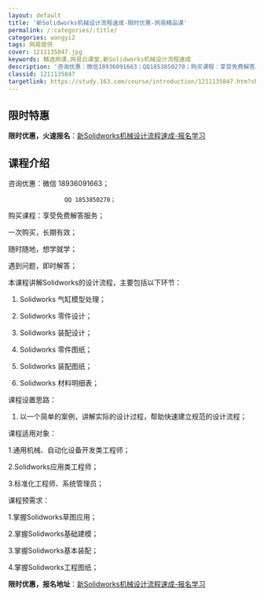```yaml
---
layout: default
title: '新Solidworks机械设计流程速成-限时优惠-网易精品课'
permalink: /:categories/:title/
categories: wangyi2
tags: 网易提供
cover: 1211135847.jpg
keywords: 精选网课,网易云课堂,新Solidworks机械设计流程速成
description: '咨询优惠：微信18936091663；QQ1853850270；购买课程：享受免费解答服务；一次购买，长期有效；随时随地'
classid: 1211135847
targetlink: https://study.163.com/course/introduction/1211135847.htm?share=1&shareId=1025206652&utm_campaign=share&utm_medium=iphoneShare&utm_source=&utm_u=1025206652
---
```


## 限时特惠

**限时优惠，火速报名**：[新Solidworks机械设计流程速成-报名学习](https://study.163.com/course/introduction/1211135847.htm?share=1&shareId=1025206652&utm_campaign=share&utm_medium=iphoneShare&utm_source=&utm_u=1025206652)

## 课程介绍

咨询优惠：微信 18936091663；

                    QQ 1853850270；

购买课程：享受免费解答服务；

一次购买，长期有效；

随时随地，想学就学；

遇到问题，即时解答；



本课程讲解Solidworks的设计流程，主要包括以下环节：

1. Solidworks 气缸模型处理；

2. Solidworks 零件设计；

3. Solidworks 装配设计；

4. Solidworks 零件图纸；

5. Solidworks 装配图纸；

6. Solidworks 材料明细表；



课程设置思路：

1. 以一个简单的案例，讲解实际的设计过程，帮助快速建立规范的设计流程；



课程适用对象：

1.通用机械、自动化设备开发类工程师；

2.Solidworks应用类工程师；

3.标准化工程师、系统管理员；



课程预需求：

1.掌握Solidworks草图应用；

2.掌握Solidworks基础建模；

3.掌握Solidworks基本装配；

4.掌握Solidworks工程图纸；

**限时优惠，报名地址**：[新Solidworks机械设计流程速成-报名学习](https://study.163.com/course/introduction/1211135847.htm?share=1&shareId=1025206652&utm_campaign=share&utm_medium=iphoneShare&utm_source=&utm_u=1025206652)

